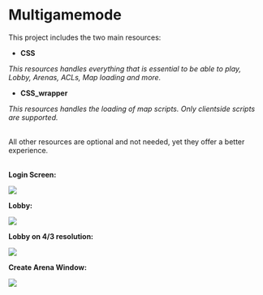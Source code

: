 # Multigamemode

This project includes the two main resources:
- **CSS**

_This resources handles everything that is essential to be able to play, Lobby, Arenas, ACLs, Map loading and more._
- **CSS_wrapper**

_This resources handles the loading of map scripts. Only clientside scripts are supported._

<br/>
All other resources are optional and not needed, yet they offer a better experience.  
<br/>
<br/>

**Login Screen:**

![](https://i.imgur.com/ztyZ6bX.jpg)

**Lobby:**

![](https://i.imgur.com/mql3HTm.jpg)

**Lobby on 4/3 resolution:**

![](https://i.imgur.com/KrcOjkE.jpg)

**Create Arena Window:**

![](https://i.imgur.com/qZJA7mz.jpg)
